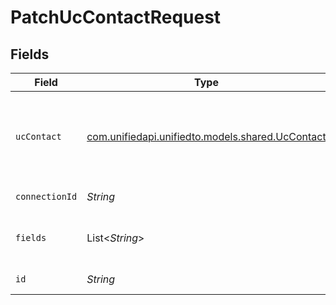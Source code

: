 # PatchUcContactRequest


## Fields

| Field                                                                                | Type                                                                                 | Required                                                                             | Description                                                                          |
| ------------------------------------------------------------------------------------ | ------------------------------------------------------------------------------------ | ------------------------------------------------------------------------------------ | ------------------------------------------------------------------------------------ |
| `ucContact`                                                                          | [com.unifiedapi.unifiedto.models.shared.UcContact](../../models/shared/UcContact.md) | :heavy_minus_sign:                                                                   | A contact represents a person that optionally is associated with a call              |
| `connectionId`                                                                       | *String*                                                                             | :heavy_check_mark:                                                                   | ID of the connection                                                                 |
| `fields`                                                                             | List<*String*>                                                                       | :heavy_minus_sign:                                                                   | Comma-delimited fields to return                                                     |
| `id`                                                                                 | *String*                                                                             | :heavy_check_mark:                                                                   | ID of the Contact                                                                    |